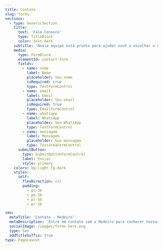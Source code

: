 ```yaml
---
title: Contato
slug: forms
sections:
  - type: GenericSection
    title:
      text: 'Fale Conosco'
      type: TitleBlock
      color: text-dark
    subtitle: 'Nossa equipe está pronta para ajudar você a escolher o melhor plano'
    media:
      type: FormBlock
      elementId: contact-form
      fields:
        - name: nome
          label: Nome
          placeholder: Seu nome
          isRequired: true
          type: TextFormControl
        - name: email
          label: Email
          placeholder: Seu email
          isRequired: true
          type: EmailFormControl
        - name: whatsapp
          label: WhatsApp
          placeholder: Seu WhatsApp
          type: TextFormControl
        - name: mensagem
          label: Mensagem
          placeholder: Sua mensagem
          type: TextareaFormControl
      submitButton:
        type: SubmitButtonFormControl
        label: Enviar
        style: primary
    colors: bg-light-fg-dark
    styles:
      self:
        flexDirection: col
        padding:
          - pt-16
          - pb-16
          - pl-16
          - pr-16

seo:
  metaTitle: 'Contato - Medeiro'
  metaDescription: 'Entre em contato com a Medeiro para conhecer nossos planos de saúde e odontológicos. Atendimento rápido e humanizado.'
  socialImage: /images/forms-hero.png
  type: Seo
  addTitleSuffix: true
type: PageLayout
---
```

